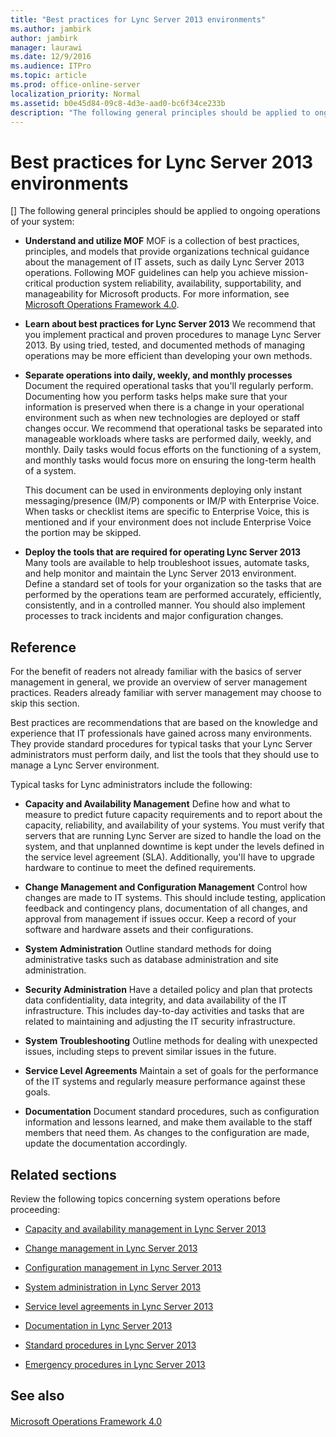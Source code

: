 ```yaml
---
title: "Best practices for Lync Server 2013 environments"
ms.author: jambirk
author: jambirk
manager: laurawi
ms.date: 12/9/2016
ms.audience: ITPro
ms.topic: article
ms.prod: office-online-server
localization_priority: Normal
ms.assetid: b0e45d84-09c8-4d3e-aad0-bc6f34ce233b
description: "The following general principles should be applied to ongoing operations of your system:"
---
```


# Best practices for Lync Server 2013 environments
[]
The following general principles should be applied to ongoing operations of your system:
  
- **Understand and utilize MOF** MOF is a collection of best practices, principles, and models that provide organizations technical guidance about the management of IT assets, such as daily Lync Server 2013 operations. Following MOF guidelines can help you achieve mission-critical production system reliability, availability, supportability, and manageability for Microsoft products. For more information, see [Microsoft Operations Framework 4.0](https://go.microsoft.com/fwlink/p/?LinkId=40939).
    
- **Learn about best practices for Lync Server 2013** We recommend that you implement practical and proven procedures to manage Lync Server 2013. By using tried, tested, and documented methods of managing operations may be more efficient than developing your own methods. 
    
- **Separate operations into daily, weekly, and monthly processes** Document the required operational tasks that you'll regularly perform. Documenting how you perform tasks helps make sure that your information is preserved when there is a change in your operational environment such as when new technologies are deployed or staff changes occur. We recommend that operational tasks be separated into manageable workloads where tasks are performed daily, weekly, and monthly. Daily tasks would focus efforts on the functioning of a system, and monthly tasks would focus more on ensuring the long-term health of a system. 
    
    This document can be used in environments deploying only instant messaging/presence (IM/P) components or IM/P with Enterprise Voice. When tasks or checklist items are specific to Enterprise Voice, this is mentioned and if your environment does not include Enterprise Voice the portion may be skipped.
    
- **Deploy the tools that are required for operating Lync Server 2013** Many tools are available to help troubleshoot issues, automate tasks, and help monitor and maintain the Lync Server 2013 environment. Define a standard set of tools for your organization so the tasks that are performed by the operations team are performed accurately, efficiently, consistently, and in a controlled manner. You should also implement processes to track incidents and major configuration changes. 
    
## Reference

For the benefit of readers not already familiar with the basics of server management in general, we provide an overview of server management practices. Readers already familiar with server management may choose to skip this section.
  
Best practices are recommendations that are based on the knowledge and experience that IT professionals have gained across many environments. They provide standard procedures for typical tasks that your Lync Server administrators must perform daily, and list the tools that they should use to manage a Lync Server environment. 
  
Typical tasks for Lync administrators include the following:
  
- **Capacity and Availability Management** Define how and what to measure to predict future capacity requirements and to report about the capacity, reliability, and availability of your systems. You must verify that servers that are running Lync Server are sized to handle the load on the system, and that unplanned downtime is kept under the levels defined in the service level agreement (SLA). Additionally, you'll have to upgrade hardware to continue to meet the defined requirements. 
    
- **Change Management and Configuration Management** Control how changes are made to IT systems. This should include testing, application feedback and contingency plans, documentation of all changes, and approval from management if issues occur. Keep a record of your software and hardware assets and their configurations. 
    
- **System Administration** Outline standard methods for doing administrative tasks such as database administration and site administration. 
    
- **Security Administration** Have a detailed policy and plan that protects data confidentiality, data integrity, and data availability of the IT infrastructure. This includes day-to-day activities and tasks that are related to maintaining and adjusting the IT security infrastructure. 
    
- **System Troubleshooting** Outline methods for dealing with unexpected issues, including steps to prevent similar issues in the future. 
    
- **Service Level Agreements** Maintain a set of goals for the performance of the IT systems and regularly measure performance against these goals. 
    
- **Documentation** Document standard procedures, such as configuration information and lessons learned, and make them available to the staff members that need them. As changes to the configuration are made, update the documentation accordingly. 
    
## Related sections

Review the following topics concerning system operations before proceeding:
  
- [Capacity and availability management in Lync Server 2013](capacity-and-availability-management.md)
    
- [Change management in Lync Server 2013](change-management.md)
    
- [Configuration management in Lync Server 2013](configuration-management.md)
    
- [System administration in Lync Server 2013](system-administration.md)
    
- [Service level agreements in Lync Server 2013](service-level-agreements.md)
    
- [Documentation in Lync Server 2013](documentation.md)
    
- [Standard procedures in Lync Server 2013](standard-procedures.md)
    
- [Emergency procedures in Lync Server 2013](emergency-procedures.md)
    
## See also

#### 

[Microsoft Operations Framework 4.0](https://go.microsoft.com/fwlink/p/?LinkId=40939)

